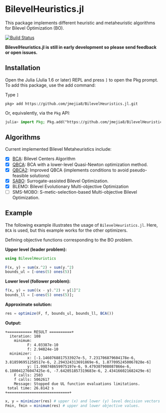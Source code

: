 # BilevelHeuristics.jl


This package implements different heuristic and metaheuristic algorithms for 
Bilevel Optimization (BO).

[![Build Status](https://app.travis-ci.com/jmejia8/BilevelHeuristics.jl.svg?branch=main)](https://app.travis-ci.com/jmejia8/BilevelHeuristics.jl)

**BilevelHeuristics.jl is still in early development so please send feedback or open issues.**

## Installation


Open the Julia (Julia 1.6 or later) REPL and press `]` to open the Pkg prompt. To add this package, use the add command:


Type `]`  
```julia-repl
pkg> add https://github.com/jmejia8/BilevelHeuristics.jl.git
```

Or, equivalently, via the `Pkg` API:

```julia
julia> import Pkg; Pkg.add("https://github.com/jmejia8/BilevelHeuristics.jl.git")
```

## Algorithms

Current implemented Bilevel Metaheuristics include:

- [x] [BCA](https://doi.org/10.1109/ROPEC.2018.8661368): Bilevel Centers Algorithm
- [x] [QBCA](https://doi.org/10.1109/CEC.2019.8790097): BCA with a lower-level Quasi-Newton optimization method.
- [x] [QBCA2](https://doi.org/10.1016/j.amc.2021.126577): Improved QBCA (implements conditions to avoid pseudo-feasible solutions)
- [x] [SABO](https://doi.org/10.1145/3377930.3390236): Surrogate-assisted Bilevel Optimization.
- [x]  BLEMO: Bilevel Evolutionary Multi-objective Optimization
- [ ]  SMS-MOBO: S-metic-selection-based Multi-objective Bilevel Optimization.

## Example

The following example illustrates the usage of `BilevelHeuristics.jl`. Here, `BCA` is used,
but this example works for the other optimizers.


Defining objective functions corresponding to the BO problem.

**Upper level (leader problem):**

```julia
using BilevelHeuristics

F(x, y) = sum(x.^2) + sum(y.^2)
bounds_ul = [-ones(5) ones(5)] 
```

**Lower level (follower problem):**

```julia
f(x, y) = sum((x - y).^2) + y[1]^2
bounds_ll = [-ones(5) ones(5)];
```
**Approximate solution:**

```julia
res = optimize(F, f, bounds_ul, bounds_ll, BCA())
```

**Output:**
```
+=========== RESULT ==========+
  iteration: 108
    minimum: 
          F: 4.03387e-10
          f: 2.94824e-10
  minimizer: 
          x: [-1.1460768817533927e-5, 7.231706879604178e-6, 3.818596951258517e-6, 2.294324313691869e-6, 1.8770952450067828e-6]
          y: [1.998748659975197e-6, 9.479307908087866e-6, 6.180041276047425e-6, -7.642051857319683e-6, 2.434166021682429e-6]
    F calls: 2503
    f calls: 5062617
    Message: Stopped due UL function evaluations limitations. 
 total time: 26.8142 s
+============================+
```

```julia
x, y = minimizer(res) # upper (x) and lower (y) level decision vectors
Fmin, fmin = minimum(res) # upper and lower objective values.
```
